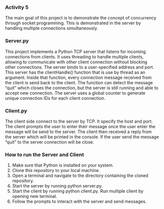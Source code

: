 ### Activity 5
The main goal of this project is to demonstrate the concept of concurrency through socket programming. This is demonstrated in the server by handling multiple connections simultaneously.

### Server.py
This project implements a Python TCP server that listens for incoming connections from clients. It uses threading to handle multiple clients, allowing to communicate with other client connection without blocking other connections. The server binds to a user-specified address and port. This server has the clientHandle() function that is use by thread as an argument. Inside that function, every connection message received from the client is send back to the client. The function can detect the message “quit” which closes the connection, but the server is still running and able to accept new connection. The server uses a global counter to generate unique connection IDs for each client connection.

### Client.py
The client side connect to the server by TCP. It specify the host and port. The client prompts the user to enter their message once the user enter the message will be send to the server. The client then received a reply from the server which will be printed in the console. If the user send the message “quit” to the server connection will be close. 

### How to run the Server and Client
1. Make sure that Python is installed on your system.
2. Clone this repository to your local machine.
3. Open a terminal and navigate to the directory containing the cloned repository.
4. Start the server by running python server.py.
5. Start the client by running python client.py. Run multiple client by opening new terminal. 
6. Follow the prompts to interact with the server and send messages.
